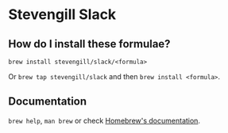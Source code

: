 # Stevengill Slack

## How do I install these formulae?

`brew install stevengill/slack/<formula>`

Or `brew tap stevengill/slack` and then `brew install <formula>`.

## Documentation

`brew help`, `man brew` or check [Homebrew's documentation](https://docs.brew.sh).
